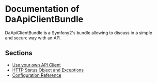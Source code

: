 Documentation of DaApiClientBundle
==================================

DaApiClientBundle is a Symfony2's bundle allowing to discuss in a simple and secure way with an API.

Sections
--------

- [Use your own API Client](api_client.md)
- [HTTP Status Object and Exceptions](http_status_object.md)
- [Configuration Reference](configuration_reference.md)